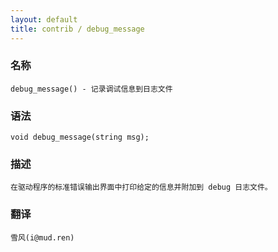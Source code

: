 ```yaml
---
layout: default
title: contrib / debug_message
---
```


### 名称

    debug_message() - 记录调试信息到日志文件

### 语法

    void debug_message(string msg);

### 描述

    在驱动程序的标准错误输出界面中打印给定的信息并附加到 debug 日志文件。

### 翻译 ###

    雪风(i@mud.ren)

